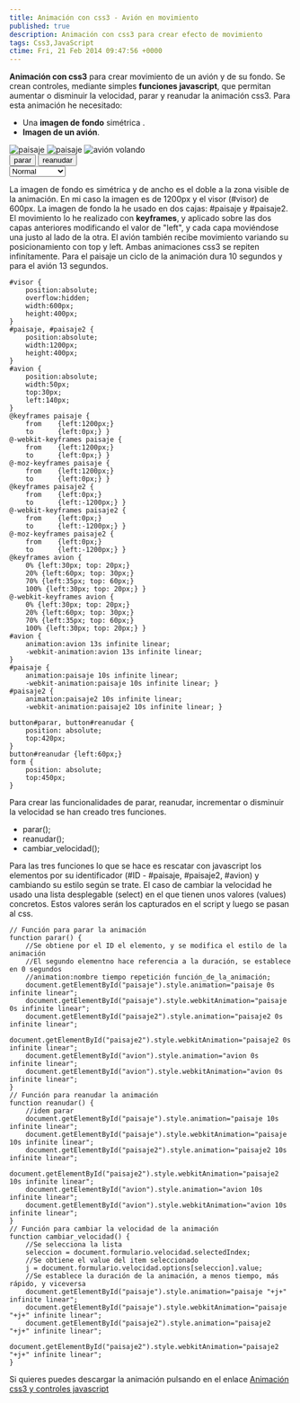 ```yaml
---
title: Animación con css3 - Avión en movimiento
published: true
description: Animación con css3 para crear efecto de movimiento
tags: Css3,JavaScript
ctime: Fri, 21 Feb 2014 09:47:56 +0000
---
```


**Animación con css3** para crear movimiento de un avión y de su fondo. Se crean controles, mediante simples **funciones javascript**, que permitan aumentar o disminuir la velocidad, parar y reanudar la animación css3. Para esta animación he necesitado:

*   Una **imagen de fondo** simétrica .
*   **Imagen de un avión**.

<!DOCTYPE html>
<html lang="es">
<head>
	<meta charset="utf-8">
	<title>Animación css3</title>
	<script type="text/javascript" src="js/script.js"></script>
	<link rel="stylesheet" href="css/style.css" type="text/css" />
</head>
<body>

<div id="visor">
	<!-- Se usan dos imágenes como paisaje para que el comienzo de una -->
	<!-- seel fin de la otra y viceversa -->
	<img src="img/paisaje.jpg" alt="paisaje" id="paisaje">
	<img src="img/paisaje.jpg" alt="paisaje" id="paisaje2">
	<img src="img/plane.png" alt="avión volando" id="avion">
</div>
<button id="parar" type="button" onclick="parar()">parar</button>
<button id="reanudar" type="button" onclick="reanudar()">reanudar</button>
<form name="formulario">
	<!-- El valor contenido en value es el usado para cambiar la duración de la animación -->
	<select name="velocidad" onchange="cambiar_velocidad()">
		<option value="10s" selected="selected">Normal</option>
		<option value="5s">Rápido</option>
		<option value="2s">Extra Rápido</option>
		<option value="15s">Lento</option>
		<option value="25s">Extra Lento</option>
	</select>
</form>

</body>
</html>

La imagen de fondo es simétrica y de ancho es el doble a la zona visible de la animación. En mi caso la imagen es de 1200px y el visor (#visor) de 600px. La imagen de fondo la he usado en dos cajas: #paisaje y #paisaje2. El movimiento lo he realizado con **keyframes**, y aplicado sobre las dos capas anteriores modificando el valor de "left", y cada capa moviéndose una justo al lado de la otra. El avión también recibe movimiento variando su posicionamiento con top y left. Ambas animaciones css3 se repiten infinítamente. Para el paisaje un ciclo de la animación dura 10 segundos y para el avión 13 segundos.

```
#visor {
	position:absolute;
	overflow:hidden;
	width:600px;
	height:400px;
}
#paisaje, #paisaje2 {
	position:absolute;
	width:1200px;
	height:400px;
}
#avion {
	position:absolute;
	width:50px;
	top:30px;
	left:140px;
}
@keyframes paisaje {
	from	{left:1200px;}
	to		{left:0px;}	}
@-webkit-keyframes paisaje {
	from	{left:1200px;}
	to		{left:0px;}	}
@-moz-keyframes paisaje {
	from	{left:1200px;}
	to		{left:0px;}	}
@keyframes paisaje2 {
	from	{left:0px;}
	to		{left:-1200px;}	}
@-webkit-keyframes paisaje2 {
	from	{left:0px;}
	to		{left:-1200px;}	}
@-moz-keyframes paisaje2 {
	from	{left:0px;}
	to		{left:-1200px;}	}
@keyframes avion {
	0% {left:30px; top: 20px;}
	20% {left:60px; top: 30px;}
	70% {left:35px; top: 60px;}
	100% {left:30px; top: 20px;} }
@-webkit-keyframes avion {
	0% {left:30px; top: 20px;}
	20% {left:60px; top: 30px;}
	70% {left:35px; top: 60px;}
	100% {left:30px; top: 20px;} }
#avion {
	animation:avion 13s infinite linear;
	-webkit-animation:avion 13s infinite linear;
}
#paisaje {
	animation:paisaje 10s infinite linear;
	-webkit-animation:paisaje 10s infinite linear; }
#paisaje2 {
	animation:paisaje2 10s infinite linear;
	-webkit-animation:paisaje2 10s infinite linear; }

button#parar, button#reanudar {
	position: absolute;
	top:420px;
}
button#reanudar {left:60px;}
form {
	position: absolute;
	top:450px;
}
```

Para crear las funcionalidades de parar, reanudar, incrementar o disminuir la velocidad se han creado tres funciones.

*   parar();
*   reanudar();
*   cambiar_velocidad();

Para las tres funciones lo que se hace es rescatar con javascript los elementos por su identificador (#ID - #paisaje, #paisaje2, #avion) y cambiando su estilo según se trate. El caso de cambiar la velocidad he usado una lista desplegable (select) en el que tienen unos valores (values) concretos. Estos valores serán los capturados en el script y luego se pasan al css.

```
// Función para parar la animación
function parar() {
	//Se obtiene por el ID el elemento, y se modifica el estilo de la animación
	//El segundo elementno hace referencia a la duración, se establece en 0 segundos
	//animation:nombre tiempo repetición función_de_la_animación;
	document.getElementById("paisaje").style.animation="paisaje 0s infinite linear";
	document.getElementById("paisaje").style.webkitAnimation="paisaje 0s infinite linear";
	document.getElementById("paisaje2").style.animation="paisaje2 0s infinite linear";
	document.getElementById("paisaje2").style.webkitAnimation="paisaje2 0s infinite linear";
	document.getElementById("avion").style.animation="avion 0s infinite linear";
	document.getElementById("avion").style.webkitAnimation="avion 0s infinite linear";
}
// Función para reanudar la animación
function reanudar() {
	//idem parar
	document.getElementById("paisaje").style.animation="paisaje 10s infinite linear";
	document.getElementById("paisaje").style.webkitAnimation="paisaje 10s infinite linear";
	document.getElementById("paisaje2").style.animation="paisaje2 10s infinite linear";
	document.getElementById("paisaje2").style.webkitAnimation="paisaje2 10s infinite linear";
	document.getElementById("avion").style.animation="avion 10s infinite linear";
	document.getElementById("avion").style.webkitAnimation="avion 10s infinite linear";
}
// Función para cambiar la velocidad de la animación
function cambiar_velocidad() {
	//Se selecciona la lista
	seleccion = document.formulario.velocidad.selectedIndex;
	//Se obtiene el value del item seleccionado
	j = document.formulario.velocidad.options[seleccion].value;
	//Se establece la duración de la animación, a menos tiempo, más rápido, y viceversa
	document.getElementById("paisaje").style.animation="paisaje "+j+" infinite linear";
	document.getElementById("paisaje").style.webkitAnimation="paisaje "+j+" infinite linear";
	document.getElementById("paisaje2").style.animation="paisaje2 "+j+" infinite linear";
	document.getElementById("paisaje2").style.webkitAnimation="paisaje2 "+j+" infinite linear";
}
```

Si quieres puedes descargar la animación pulsando en el enlace [Animación css3 y controles javascript](https://drive.google.com/open?id=0BzQS5pOyF_HjbzZoY3U1eDJNMTQ "Animación css3 y javascript")